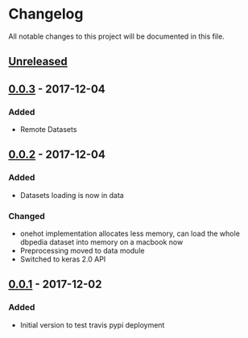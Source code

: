 # Changelog
All notable changes to this project will be documented in this file.

## [Unreleased]

## [0.0.3] - 2017-12-04
### Added
- Remote Datasets

## [0.0.2] - 2017-12-04
### Added
- Datasets loading is now in data

### Changed
- onehot implementation allocates less memory, can load the whole dbpedia
  dataset into memory on a macbook now
- Preprocessing moved to data module
- Switched to keras 2.0 API

## [0.0.1] - 2017-12-02
### Added
- Initial version to test travis pypi deployment

[Unreleased]: https://github.com/purzelrakete/char-cnn/compare/v0.0.2...HEAD
[0.0.3]: https://github.com/purzelrakete/char-cnn/compare/v0.0.2...v0.0.3
[0.0.2]: https://github.com/purzelrakete/char-cnn/compare/v0.0.1...v0.0.2
[0.0.1]: https://github.com/purzelrakete/char-cnn/compare/37c72676c94f7b9354da6bdcf857e9e00c572e3f...v0.0.1
